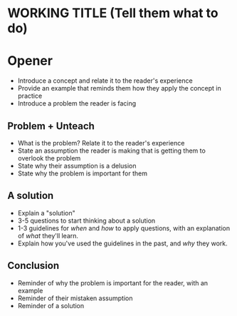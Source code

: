 # WORKING TITLE (Tell them what to do)

# Opener

- Introduce a concept and relate it to the reader's experience
- Provide an example that reminds them how they apply the concept in practice
- Introduce a problem the reader is facing

## Problem + Unteach

- What is the problem? Relate it to the reader's experience
- State an assumption the reader is making that is getting them to overlook the problem
- State why their assumption is a delusion
- State why the problem is important for them

## A solution

- Explain a "solution"
- 3-5 questions to start thinking about a solution
- 1-3 guidelines for *when* and *how* to apply questions, with an explanation of *what* they'll learn.
- Explain how you've used the guidelines in the past, and *why* they work.
## Conclusion

- Reminder of why the problem is important for the reader, with an example
- Reminder of their mistaken assumption
- Reminder of a solution
